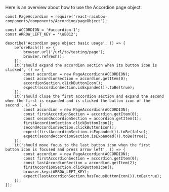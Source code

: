 Here is an overview about how to use the Accordion page object:

    const PageAccordion = require('react-rainbow-components/components/Accordion/pageObject');

    const ACCORDION = '#accordion-1';
    const ARROW_LEFT_KEY = '\uE012';

    describe('Accordion page object basic usage', () => {
        beforeEach(() => {
            browser.url('/url/to/testing/page');
            browser.refresh();
        });
        it('should expand the accordion section when its button icon is clicked', () => {
            const accordion = new PageAccordion(ACCORDION);
            const accordionSection = accordion.getItem(0);
            accordionSection.clickButtonIcon();
            expect(accordionSection.isExpanded()).toBe(true);
        });
        it('should close the first accordion section and expand the second when the first is expanded and is clicked the button icon of the second', () => {
            const accordion = new PageAccordion(ACCORDION);
            const firstAccordionSection = accordion.getItem(0);
            const secondAccordionSection = accordion.getItem(1);
            firstAccordionSection.clickButtonIcon();
            secondAccordionSection.clickButtonIcon();
            expect(firstAccordionSection.isExpanded()).toBe(false);
            expect(secondAccordionSection.isExpanded()).toBe(true);
        });
        it('should move focus to the last button icon when the first button icon is focused and press arrow left', () => {
            const accordion = new PageAccordion(ACCORDION);
            const firstAccordionSection = accordion.getItem(0);
            const lastAccordionSection = accordion.getItem(2);
            firstAccordionSection.clickButtonIcon();
            browser.keys(ARROW_LEFT_KEY);
            expect(lastAccordionSection.hasFocusButtonIcon()).toBe(true);
        });
    });
